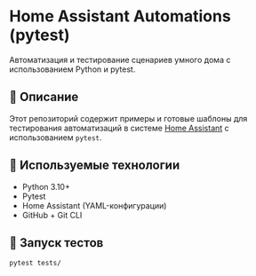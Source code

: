 # Home Assistant Automations (pytest)

Автоматизация и тестирование сценариев умного дома с использованием Python и pytest.

## 📌 Описание

Этот репозиторий содержит примеры и готовые шаблоны для тестирования автоматизаций в системе [Home Assistant](https://www.home-assistant.io/) с использованием `pytest`.

## 🧪 Используемые технологии

- Python 3.10+
- Pytest
- Home Assistant (YAML-конфигурации)
- GitHub + Git CLI

## 🚀 Запуск тестов

```bash
pytest tests/

